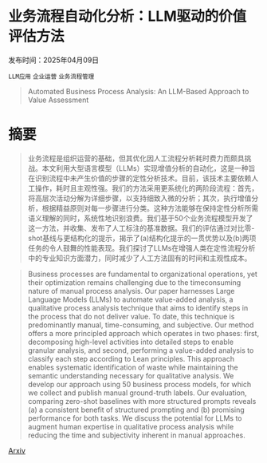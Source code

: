 # 业务流程自动化分析：LLM驱动的价值评估方法

发布时间：2025年04月09日

`LLM应用` `企业运营` `业务流程管理`

> Automated Business Process Analysis: An LLM-Based Approach to Value Assessment

# 摘要

> 业务流程是组织运营的基础，但其优化因人工流程分析耗时费力而颇具挑战。本文利用大型语言模型（LLMs）实现增值分析的自动化，这是一种旨在识别流程中未产生价值的步骤的定性分析技术。目前，该技术主要依赖人工操作，耗时且主观性强。我们的方法采用更系统化的两阶段流程：首先，将高层次活动分解为详细步骤，以支持细致入微的分析；其次，执行增值分析，根据精益原则对每一步骤进行分类。这种方法能够在保持定性分析所需语义理解的同时，系统性地识别浪费。我们基于50个业务流程模型开发了这一方法，并收集、发布了人工标注的基准数据。我们的评估通过对比零-shot基线与更结构化的提示，揭示了(a)结构化提示的一贯优势以及(b)两项任务的令人鼓舞的性能表现。我们探讨了LLMs在增强人类在定性流程分析中的专业知识方面潜力，同时减少了人工方法固有的时间和主观性成本。

> Business processes are fundamental to organizational operations, yet their optimization remains challenging due to the timeconsuming nature of manual process analysis. Our paper harnesses Large Language Models (LLMs) to automate value-added analysis, a qualitative process analysis technique that aims to identify steps in the process that do not deliver value. To date, this technique is predominantly manual, time-consuming, and subjective. Our method offers a more principled approach which operates in two phases: first, decomposing high-level activities into detailed steps to enable granular analysis, and second, performing a value-added analysis to classify each step according to Lean principles. This approach enables systematic identification of waste while maintaining the semantic understanding necessary for qualitative analysis. We develop our approach using 50 business process models, for which we collect and publish manual ground-truth labels. Our evaluation, comparing zero-shot baselines with more structured prompts reveals (a) a consistent benefit of structured prompting and (b) promising performance for both tasks. We discuss the potential for LLMs to augment human expertise in qualitative process analysis while reducing the time and subjectivity inherent in manual approaches.

[Arxiv](https://arxiv.org/abs/2504.06600)